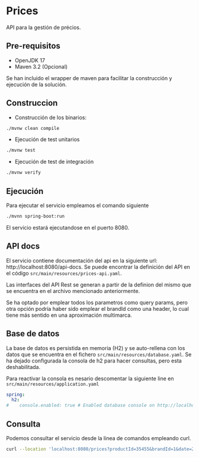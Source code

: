 # Prices

API para la gestión de précios.

## Pre-requisitos

* OpenJDK 17
* Maven 3.2 (Opcional)

Se han incluido el wrapper de maven para facilitar la construcción y ejecución de la solución.

## Construccion 

* Construcción de los binarios:

```bash
./mvnw clean compile
```

* Ejecución de test unitarios 

```bash
./mvnw test
```

* Ejecución de test de integración 

```bash
./mvnw verify
```

## Ejecución

Para ejecutar el servicio empleamos el comando siguiente

```bash
./mvnn spring-boot:run
```

El servicio estará ejecutandose en el puerto 8080.

## API docs

El servicio contiene documentación del api en la siguiente url: http://localhost:8080/api-docs.
Se puede encontrar la definición del API en el código `src/main/resources/prices-api.yaml`.

Las interfaces del API Rest se generan a partir de la definion del mismo que se encuentra en el archivo mencionado anteriormente.

Se ha optado por emplear todos los parametros como query params, pero otra opción podría haber sido emplear el brandId 
como una header, lo cual tiene más sentido en una aproximación multimarca. 

## Base de datos

La base de datos es persistida en memoria (H2) y se auto-rellena con los datos que se encuentra en el fichero `src/main/resources/database.yaml`.
Se ha dejado configurada la consola de h2 para hacer consultas, pero esta deshabilitada.

Para reactivar la consola es nesario descomentar la siguiente line en `src/main/resources/application.yaml`

```yaml
spring:
  h2:
#    console.enabled: true # Enabled database console on http://localhost:8080/h2-console, uncomment to use it
```

## Consulta 

Podemos consultar el servicio desde la linea de comandos empleando curl.

```bash
curl --location 'localhost:8080/prices?productId=35455&brandId=1&date=2020-06-14T17%3A32%3A28Z'
```
